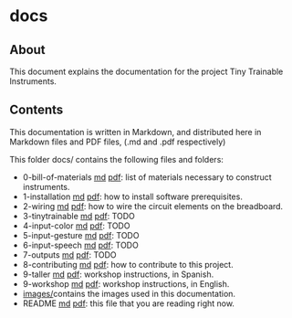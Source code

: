 # docs

## About

This document explains the documentation for the project Tiny Trainable Instruments.

## Contents

This documentation is written in Markdown, and distributed here in Markdown files and PDF files, (.md and .pdf respectively)

This folder docs/ contains the following files and folders:

* 0-bill-of-materials [md](0-bill-of-materials.md) [pdf](0-bill-of-materials.pdf): list of materials necessary to construct instruments.
* 1-installation [md](1-installation.md) [pdf](1-installation.pdf): how to install software prerequisites.
* 2-wiring [md](2-wiring.md)  [pdf](2-wiring.pdf): how to wire the circuit elements on the breadboard.
* 3-tinytrainable [md](3-tinytrainable.md) [pdf](3-tinytrainable.pdf): TODO
* 4-input-color [md](4-input-color.md) [pdf](4-input-color.pdf): TODO
* 5-input-gesture [md](5-input-gesture.md) [pdf](5-input-gesture.pdf): TODO
* 6-input-speech [md](6-input-speech.md) [pdf](6-input-speech.pdf): TODO
* 7-outputs [md](7-outputs.md) [pdf](7-outputs.pdf): TODO
* 8-contributing [md](8-contributing.md) [pdf](8-contributing.pdf): how to contribute to this project.
* 9-taller [md](9-taller.md) [pdf](9-taller.pdf): workshop instructions, in Spanish.
* 9-workshop [md](9-workshop.md) [pdf](9-workshop.pdf): workshop instructions, in English.
* [images/](images/)contains the images used in this documentation.
* README [md](README.md) [pdf](README.pdf): this file that you are reading right now.
